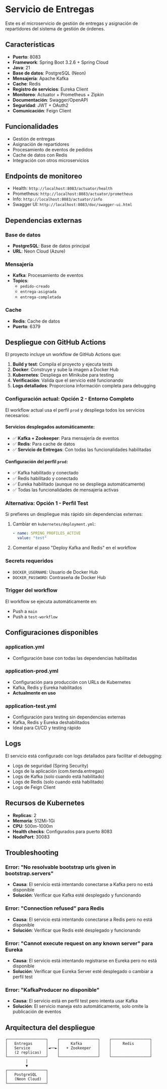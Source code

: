 # Servicio de Entregas

Este es el microservicio de gestión de entregas y asignación de repartidores del sistema de gestión de órdenes.

## Características

- **Puerto**: 8083
- **Framework**: Spring Boot 3.2.6 + Spring Cloud
- **Java**: 21
- **Base de datos**: PostgreSQL (Neon)
- **Mensajería**: Apache Kafka
- **Cache**: Redis
- **Registro de servicios**: Eureka Client
- **Monitoreo**: Actuator + Prometheus + Zipkin
- **Documentación**: Swagger/OpenAPI
- **Seguridad**: JWT + OAuth2
- **Comunicación**: Feign Client

## Funcionalidades

- Gestión de entregas
- Asignación de repartidores
- Procesamiento de eventos de pedidos
- Cache de datos con Redis
- Integración con otros microservicios

## Endpoints de monitoreo

- Health: `http://localhost:8083/actuator/health`
- Prometheus: `http://localhost:8083/actuator/prometheus`
- Info: `http://localhost:8083/actuator/info`
- Swagger UI: `http://localhost:8083/doc/swagger-ui.html`

## Dependencias externas

### Base de datos
- **PostgreSQL**: Base de datos principal
- **URL**: Neon Cloud (Azure)

### Mensajería
- **Kafka**: Procesamiento de eventos
- **Topics**:
  - `pedido-creado`
  - `entrega-asignada`
  - `entrega-completada`

### Cache
- **Redis**: Cache de datos
- **Puerto**: 6379

## Despliegue con GitHub Actions

El proyecto incluye un workflow de GitHub Actions que:

1. **Build y test**: Compila el proyecto y ejecuta tests
2. **Docker**: Construye y sube la imagen a Docker Hub
3. **Kubernetes**: Despliega en Minikube para testing
4. **Verificación**: Valida que el servicio esté funcionando
5. **Logs detallados**: Proporciona información completa para debugging

### Configuración actual: Opción 2 - Entorno Completo

El workflow actual usa el perfil `prod` y despliega todos los servicios necesarios:

#### Servicios desplegados automáticamente:
- ✅ **Kafka + Zookeeper**: Para mensajería de eventos
- ✅ **Redis**: Para cache de datos
- ✅ **Servicio de Entregas**: Con todas las funcionalidades habilitadas

#### Configuración del perfil `prod`:
- ✅ Kafka habilitado y conectado
- ✅ Redis habilitado y conectado
- ✅ Eureka habilitado (aunque no se despliega automáticamente)
- ✅ Todas las funcionalidades de mensajería activas

### Alternativa: Opción 1 - Perfil Test

Si prefieres un despliegue más rápido sin dependencias externas:

1. Cambiar en `kubernetes/deployment.yml`:
   ```yaml
   - name: SPRING_PROFILES_ACTIVE
     value: "test"
   ```

2. Comentar el paso "Deploy Kafka and Redis" en el workflow

### Secrets requeridos

- `DOCKER_USERNAME`: Usuario de Docker Hub
- `DOCKER_PASSWORD`: Contraseña de Docker Hub

### Trigger del workflow

El workflow se ejecuta automáticamente en:
- Push a `main`
- Push a `test-workflow`

## Configuraciones disponibles

### application.yml
- Configuración base con todas las dependencias habilitadas

### application-prod.yml
- Configuración para producción con URLs de Kubernetes
- Kafka, Redis y Eureka habilitados
- **Actualmente en uso**

### application-test.yml
- Configuración para testing sin dependencias externas
- Kafka, Redis y Eureka deshabilitados
- Ideal para CI/CD y testing rápido

## Logs

El servicio está configurado con logs detallados para facilitar el debugging:

- Logs de seguridad (Spring Security)
- Logs de la aplicación (com.tienda.entregas)
- Logs de Kafka (solo cuando está habilitado)
- Logs de Redis (solo cuando está habilitado)
- Logs de Feign Client

## Recursos de Kubernetes

- **Replicas**: 2
- **Memoria**: 512Mi-1Gi
- **CPU**: 500m-1000m
- **Health checks**: Configurados para puerto 8083
- **NodePort**: 30083

## Troubleshooting

### Error: "No resolvable bootstrap urls given in bootstrap.servers"
- **Causa**: El servicio está intentando conectarse a Kafka pero no está disponible
- **Solución**: Verificar que Kafka esté desplegado y funcionando

### Error: "Connection refused" para Redis
- **Causa**: El servicio está intentando conectarse a Redis pero no está disponible
- **Solución**: Verificar que Redis esté desplegado y funcionando

### Error: "Cannot execute request on any known server" para Eureka
- **Causa**: El servicio está intentando registrarse en Eureka pero no está disponible
- **Solución**: Verificar que Eureka Server esté desplegado o cambiar a perfil test

### Error: "KafkaProducer no disponible"
- **Causa**: El servicio está en perfil test pero intenta usar Kafka
- **Solución**: El servicio maneja esto automáticamente, solo omite la publicación de eventos

## Arquitectura del despliegue

```
┌─────────────────┐    ┌─────────────────┐    ┌─────────────────┐
│   Entregas      │    │     Kafka       │    │     Redis       │
│   Service       │◄──►│   + Zookeeper   │    │                 │
│   (2 replicas)  │    │                 │    │                 │
└─────────────────┘    └─────────────────┘    └─────────────────┘
         │
         ▼
┌─────────────────┐
│   PostgreSQL    │
│   (Neon Cloud)  │
└─────────────────┘
``` 

